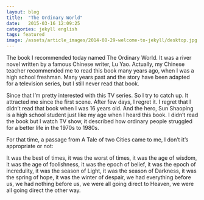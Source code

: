 ```yaml
---
layout: blog
title:  "The Ordinary World"
date:   2015-03-16 12:09:25
categories: jekyll english
tags: featured
image: /assets/article_images/2014-08-29-welcome-to-jekyll/desktop.jpg
---
```



The book I recommended today named The Ordinary World. It was a river novel written by a famous Chinese writer, Lu Yao. Actually, my Chinese teacher recommended me to read this book many years ago, when I was a high school freshman. Many years past and the story have been adapted for a television series, but I still never read that book.

Since that I’m pretty interested with this TV series. So I try to catch up. It attracted me since the first scene. After few days, I regret it. I regret that I didn’t read that book when I was 16 years old. And the hero, Sun Shaoping is a high school student just like my age when I heard this book. I didn’t read the book but I watch TV show, it described how ordinary people struggled for a better life in the 1970s to 1980s.

For that time, a passage from A Tale of two Cities came to me, I don’t it’s appropriate or not:

It was the best of times, it was the worst of times, it was the age of wisdom, it was the age of foolishness, it was the epoch of belief, it was the epoch of incredulity, it was the season of Light, it was the season of Darkness, it was the spring of hope, it was the winter of despair, we had everything before us, we had nothing before us, we were all going direct to Heaven, we were all going direct the other way.



